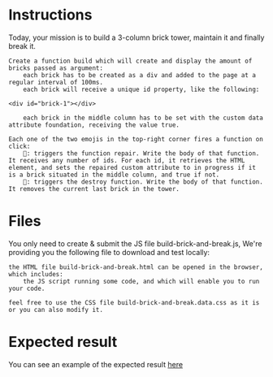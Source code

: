 # Instructions

Today, your mission is to build a 3-column brick tower, maintain it and finally break it.

    Create a function build which will create and display the amount of bricks passed as argument:
        each brick has to be created as a div and added to the page at a regular interval of 100ms.
        each brick will receive a unique id property, like the following:

    <div id="brick-1"></div>

        each brick in the middle column has to be set with the custom data attribute foundation, receiving the value true.

    Each one of the two emojis in the top-right corner fires a function on click:
        🔨: triggers the function repair. Write the body of that function. It receives any number of ids. For each id, it retrieves the HTML element, and sets the repaired custom attribute to in progress if it is a brick situated in the middle column, and true if not.
        🧨: triggers the destroy function. Write the body of that function. It removes the current last brick in the tower.

# Files

You only need to create & submit the JS file build-brick-and-break.js, We're providing you the following file to download and test locally:

    the HTML file build-brick-and-break.html can be opened in the browser, which includes:
        the JS script running some code, and which will enable you to run your code.

    feel free to use the CSS file build-brick-and-break.data.css as it is or you can also modify it.

# Expected result

You can see an example of the expected result [here](https://www.youtube.com/watch?v=OjSP_7u9CZ4&feature=youtu.be)